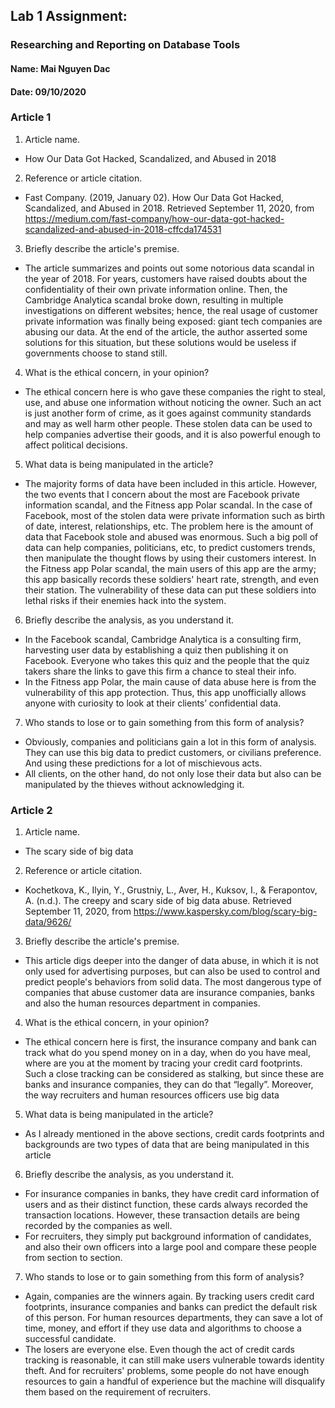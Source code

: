 ## Lab 1 Assignment:
### Researching and Reporting on Database Tools
#### Name: Mai Nguyen Dac
#### Date: 09/10/2020

### Article 1
 1. Article name.
  -  How Our Data Got Hacked, Scandalized, and Abused in 2018

 2. Reference or article citation.
 - Fast Company. (2019, January 02). How Our Data Got Hacked, Scandalized, and Abused in 2018. Retrieved September 11, 2020, from https://medium.com/fast-company/how-our-data-got-hacked-scandalized-and-abused-in-2018-cffcda174531

 3. Briefly describe the article's premise.
 - The article summarizes and points out some notorious data scandal in the year of 2018. For years, customers have raised doubts about the confidentiality of their own private information online. Then, the Cambridge Analytica scandal broke down, resulting in multiple investigations on different websites; hence, the real usage of customer private information was finally being exposed: giant tech companies are abusing our data. At the end of the article, the author asserted some solutions for this situation, but these solutions would be useless if governments choose to stand still.

 4. What is the ethical concern, in your opinion?
 - The ethical concern here is who gave these companies the right to steal, use, and abuse one information without noticing the owner. Such an act is just another form of crime, as it goes against community standards and may as well harm other people. These stolen data can be used to help companies advertise their goods, and it is also powerful enough to affect political decisions.

 5. What data is being manipulated in the article?
 - The majority forms of data have been included in this article. However, the two events that I concern about the most are Facebook private information scandal, and the Fitness app Polar scandal. In the case of Facebook, most of the stolen data were private information such as birth of date, interest, relationships, etc. The problem here is the amount of data that Facebook stole and abused was enormous. Such a big poll of data can help companies, politicians, etc, to predict customers trends, then manipulate the thought flows by using their customers interest. In the Fitness app Polar scandal, the main users of this app are the army; this app basically records these soldiers' heart rate, strength, and even their station. The vulnerability of these data can put these soldiers into lethal risks if their enemies hack into the system.

 6. Briefly describe the analysis, as you understand it.
 - In the Facebook scandal, Cambridge Analytica is a consulting firm, harvesting user data by establishing a quiz then publishing it on Facebook. Everyone who takes this quiz and the people that the quiz takers share the links to gave this firm a chance to steal their info.
 - In the Fitness app Polar, the main cause of data abuse here is from the vulnerability of this app protection. Thus, this app unofficially allows anyone with curiosity to look at their clients’ confidential data.

 7. Who stands to lose or to gain something from this form of analysis?
 - Obviously, companies and politicians gain a lot in this form of analysis. They can use this big data to predict customers, or civilians preference. And using these predictions for a lot of mischievous acts.
 - All clients, on the other hand, do not only lose their data but also can be manipulated by the thieves without acknowledging it.


### Article 2
 1. Article name.
  - The scary side of big data

 2. Reference or article citation.
 - Kochetkova, K., Ilyin, Y., Grustniy, L., Aver, H., Kuksov, I., & Ferapontov, A. (n.d.). The creepy and scary side of big data abuse. Retrieved September 11, 2020, from https://www.kaspersky.com/blog/scary-big-data/9626/

 3. Briefly describe the article's premise.
 - This article digs deeper into the danger of data abuse, in which it is not only used for advertising purposes, but can also be used to control and predict people's behaviors from solid data. The most dangerous type of companies that abuse customer data are insurance companies, banks and also the human resources department in companies.

 4. What is the ethical concern, in your opinion?
 - The ethical concern here is first, the insurance company and bank can track what do you spend money on in a day, when do you have meal, where are you at the moment by tracing your credit card footprints. Such a close tracking can be considered as stalking, but since these are banks and insurance companies, they can do that “legally”. Moreover, the way recruiters and human resources officers use big data

 5. What data is being manipulated in the article?
 - As I already mentioned in the above sections, credit cards footprints and backgrounds are two types of data that are being manipulated in this article

 6. Briefly describe the analysis, as you understand it.
 - For insurance companies in banks, they have credit card information of users and as their distinct function, these cards always recorded the transaction locations. However, these transaction details are being recorded by the companies as well.
 - For recruiters, they simply put background information of candidates, and also their own officers into a large pool and compare these people from section to section.

 7. Who stands to lose or to gain something from this form of analysis?
 - Again, companies are the winners again. By tracking users credit card footprints, insurance companies and banks can predict the default risk of this person. For human resources departments, they can save a lot of time, money, and effort if they use data and algorithms to choose a successful candidate.
 - The losers are everyone else. Even though the act of credit cards tracking is reasonable, it can still make users vulnerable towards identity theft. And for recruiters' problems, some people do not have enough resources to gain a handful of experience but the machine will disqualify them based on the requirement of recruiters.
